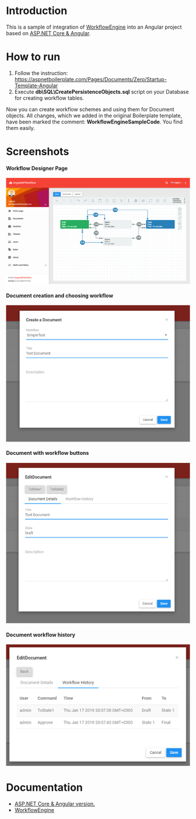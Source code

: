 # Introduction

This is a sample of integration of [WorkflowEngine](https://workflowengine.io) into an Angular project based on [ASP.NET Core & Angular](https://aspnetboilerplate.com/Pages/Documents/Zero/Startup-Template-Angular).

# How to run

1. Follow the instruction: https://aspnetboilerplate.com/Pages/Documents/Zero/Startup-Template-Angular
2. Execute **db\SQL\CreatePersistenceObjects.sql** script on your Database for creating workflow tables.

Now you can create workflow schemes and using them for Document objects.
All changes, which we added in the original Boilerplate template, have been marked the comment: **WorkflowEngineSampleCode**. You find them easily.

# Screenshots

#### Workflow Designer Page
![](_screenshots/ui-workflow-designer.png)

#### Document creation and choosing workflow
![](_screenshots/ui-document-create.png)

#### Document with workflow buttons
![](_screenshots/ui-document-workflowbuttons.png)

#### Document workflow history
![](_screenshots/ui-document-workflowhistory.png)

# Documentation

* [ASP.NET Core & Angular  version.](https://aspnetboilerplate.com/Pages/Documents/Zero/Startup-Template-Angular)
* [WorkflowEngine](https://workflowengine.io/documentation/)
